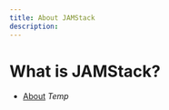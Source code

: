 ```yaml
---
title: About JAMStack
description: 
---
```

# What is JAMStack?

- [About](../colophon/about) *Temp*

